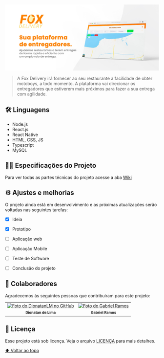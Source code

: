 
<!---Esses são exemplos. Veja https://shields.io para outras pessoas ou para personalizar este conjunto de escudos. Você pode querer incluir dependências, status do projeto e informações de licença aqui--->

<img src="src/bannerFox.jpg"  alt="exemplo imagem">

> A Fox Delivery irá fornecer ao seu restaurante a facilidade de
obter motoboys, a todo momento. A plataforma vai direcionar os entregadores que
estiverem mais próximos para fazer a sua entrega com agilidade.

## 🛠️ Linguagens

* Node.js
* React.js
* React Native
* HTML, CSS, JS
* Typescript
* MySQL

## 👨‍💻 Especificações do Projeto

Para ver todas as partes técnicas do projeto acesse a aba [Wiki](https://github.com/DionatanLM/FoxDelivery/wiki)


## ⚙️ Ajustes e melhorias

O projeto ainda está em desenvolvimento e as próximas atualizações serão voltadas nas seguintes tarefas:

- [x] Ideia
- [x] Prototipo
- [ ] Aplicação web
- [ ] Aplicação Mobile
- [ ] Teste de Software
- [ ] Conclusão do projeto


## 🤝 Colaboradores

Agradecemos às seguintes pessoas que contribuíram para este projeto:

<table>
  <tr>
    <td align="center">
      <a href="https://github.com/DionatanLM" target="_blank">
        <img src="https://avatars3.githubusercontent.com/u/62453867" width="100px;" alt="Foto do DionatanLM no GitHub"/><br>
        <sub>
          <b>Dionatan de Lima</b>
        </sub>
      </a>
    </td>
    <td align="center">
      <a href="https://github.com/gabrielhz" target="_blank">
        <img src="https://avatars3.githubusercontent.com/u/69884582" width="100px;" alt="Foto do Gabriel Ramos"/><br>
        <sub>
          <b>Gabriel Ramos</b>
        </sub>
      </a>
    </td>
  </tr>
</table>




## 📝 Licença

Esse projeto está sob licença. Veja o arquivo [LICENÇA](LICENSE.md) para mais detalhes.

[⬆ Voltar ao topo](#nome-do-projeto)<br>
